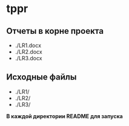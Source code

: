 # tppr

## Отчеты в корне проекта

* ./LR1.docx
* ./LR2.docx
* ./LR3.docx

## Исходные файлы
* ./LR1/
* ./LR2/
* ./LR3/

**В каждой директории README для запуска**